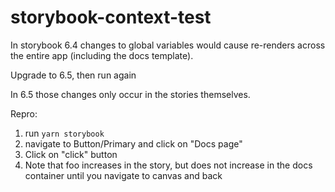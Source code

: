 # storybook-context-test

In storybook 6.4 changes to global variables would cause re-renders across the entire app (including the docs template). 

Upgrade to 6.5, then run again

In 6.5 those changes only occur in the stories themselves. 

Repro:

1. run `yarn storybook`
2. navigate to Button/Primary and click on "Docs page"
3. Click on "click" button
4. Note that foo increases in the story, but does not increase in the docs container until you navigate to canvas and back
